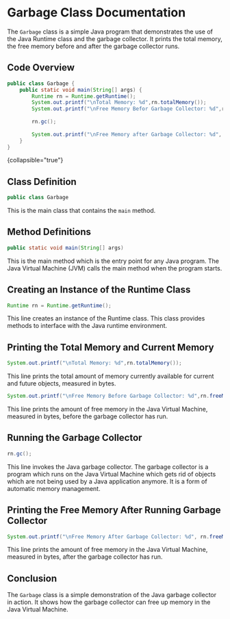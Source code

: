 # Garbage Class Documentation

The `Garbage` class is a simple Java program that demonstrates the use of the Java Runtime class and the garbage collector. It prints the total memory, the free memory before and after the garbage collector runs.

## Code Overview

```Java
public class Garbage {
    public static void main(String[] args) {
        Runtime rn = Runtime.getRuntime();
        System.out.printf("\nTotal Memory: %d",rn.totalMemory());
        System.out.printf("\nFree Memory Befor Garbage Collector: %d",rn.freeMemory());
        
        rn.gc();
        
        System.out.printf("\nFree Memory after Garbage Collector: %d", rn.freeMemory());
    }
}
```
{collapsible="true"}

## Class Definition

```Java
public class Garbage
```

This is the main class that contains the `main` method.

## Method Definitions

```Java
public static void main(String[] args)
```

This is the main method which is the entry point for any Java program. The Java Virtual Machine (JVM) calls the main method when the program starts.

## Creating an Instance of the Runtime Class

```Java
Runtime rn = Runtime.getRuntime();
```

This line creates an instance of the Runtime class. This class provides methods to interface with the Java runtime environment.

## Printing the Total Memory and Current Memory

```Java
System.out.printf("\nTotal Memory: %d",rn.totalMemory());
```

This line prints the total amount of memory currently available for current and future objects, measured in bytes.

```Java
System.out.printf("\nFree Memory Before Garbage Collector: %d",rn.freeMemory());
```

This line prints the amount of free memory in the Java Virtual Machine, measured in bytes, before the garbage collector has run.

## Running the Garbage Collector 

```Java
rn.gc();
```

This line invokes the Java garbage collector. The garbage collector is a program which runs on the Java Virtual Machine which gets rid of objects which are not being used by a Java application anymore. It is a form of automatic memory management.

## Printing the Free Memory After Running Garbage Collector

```Java
System.out.printf("\nFree Memory After Garbage Collector: %d", rn.freeMemory());
```

This line prints the amount of free memory in the Java Virtual Machine, measured in bytes, after the garbage collector has run.

## Conclusion

The `Garbage` class is a simple demonstration of the Java garbage collector in action. It shows how the garbage collector can free up memory in the Java Virtual Machine.
